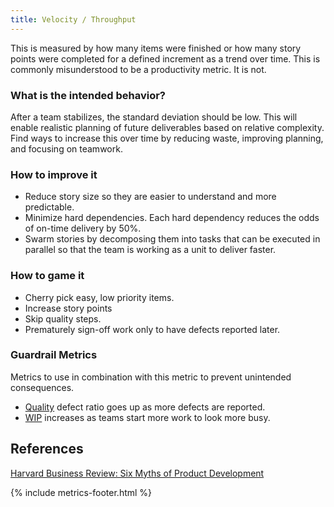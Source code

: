 ```yaml
---
title: Velocity / Throughput
---
```


This is measured by how many items were finished or how many story points were completed for a defined increment as a
trend over time. This is commonly misunderstood to be a productivity metric. It is not.

### What is the intended behavior?

After a team stabilizes, the standard deviation should be low. This will enable realistic planning of future
deliverables based on relative complexity. Find ways to increase this over time by reducing waste, improving planning,
and focusing on teamwork.

### How to improve it

- Reduce story size so they are easier to understand and more predictable.
- Minimize hard dependencies. Each hard dependency reduces the odds of on-time
  delivery by 50%.
- Swarm stories by decomposing them into tasks that can be executed in parallel so that the team is working as a unit to deliver faster.

### How to game it

- Cherry pick easy, low priority items.
- Increase story points
- Skip quality steps.
- Prematurely sign-off work only to have defects reported later.

### Guardrail Metrics

Metrics to use in combination with this metric to prevent unintended consequences.

- [Quality](./quality.html) defect ratio goes up as more defects are reported.
- [WIP](./work-in-progress.html) increases as teams start more work to look more
  busy.

## References

[Harvard Business Review: Six Myths of Product Development](https://hbr.org/2012/05/six-myths-of-product-development)

{% include metrics-footer.html %}
